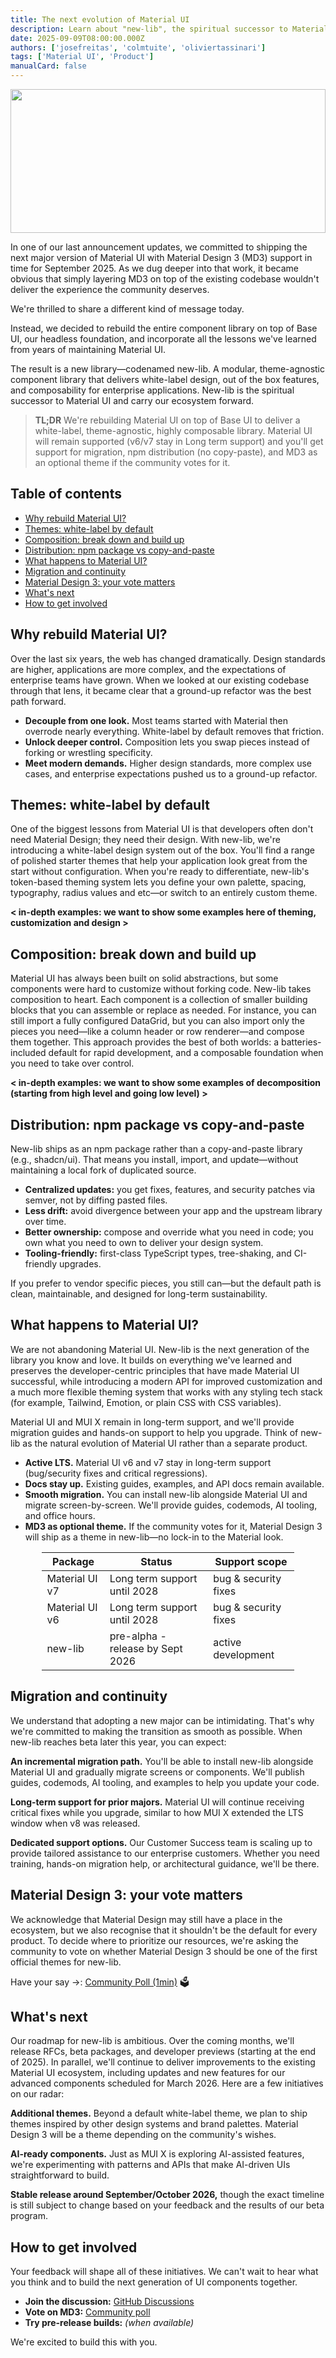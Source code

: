 ```yaml
---
title: The next evolution of Material UI
description: Learn about "new-lib", the spiritual successor to Material UI.
date: 2025-09-09T08:00:00.000Z
authors: ['josefreitas', 'colmtuite', 'oliviertassinari']
tags: ['Material UI', 'Product']
manualCard: false
---
```


<style>
  #blog-responsive-image {
    height: 230px;
    @media (max-width: 600px) {
      height: 167px;
    }
  }
</style>

<a href="https://github.com/newco/new-lib">
  <img
    id="blog-responsive-image"
    src="/static/blog/material-ui-next-summer-2025/intro.png"
    alt=""
    height="2400"
    width="800"
    style="width: 100%; object-fit: cover; object-position: center; border: 0px;"
  />
</a>

In one of our last announcement updates, we committed to shipping the next major version of Material UI with Material Design 3 (MD3) support in time for September 2025. As we dug deeper into that work, it became obvious that simply layering MD3 on top of the existing codebase wouldn't deliver the experience the community deserves.

We're thrilled to share a different kind of message today.

Instead, we decided to rebuild the entire component library on top of Base UI, our headless foundation, and incorporate all the lessons we've learned from years of maintaining Material UI.

The result is a new library—codenamed new-lib. A modular, theme-agnostic component library that delivers white-label design, out of the box features, and composability for enterprise applications. New-lib is the spiritual successor to Material UI and carry our ecosystem forward.

> **TL;DR** We're rebuilding Material UI on top of Base UI to deliver a white-label, theme-agnostic, highly composable library. Material UI will remain supported (v6/v7 stay in Long term support) and you'll get support for migration, npm distribution (no copy-paste), and MD3 as an optional theme if the community votes for it.

## Table of contents

- [Why rebuild Material UI?](#why-rebuild-material-ui)
- [Themes: white-label by default](#themes-white-label-by-default)
- [Composition: break down and build up](#composition-break-down-and-build-up)
- [Distribution: npm package vs copy-and-paste](#distribution-npm-package-vs-copy-and-paste)
- [What happens to Material UI?](#what-happens-to-material-ui)
- [Migration and continuity](#migration-and-continuity)
- [Material Design 3: your vote matters](#material-design-3-your-vote-matters)
- [What's next](#whats-next)
- [How to get involved](#how-to-get-involved)

## Why rebuild Material UI?

Over the last six years, the web has changed dramatically. Design standards are higher, applications are more complex, and the expectations of enterprise teams have grown. When we looked at our existing codebase through that lens, it became clear that a ground-up refactor was the best path forward.

- **Decouple from one look.** Most teams started with Material then overrode nearly everything. White-label by default removes that friction.
- **Unlock deeper control.** Composition lets you swap pieces instead of forking or wrestling specificity.
- **Meet modern demands.** Higher design standards, more complex use cases, and enterprise expectations pushed us to a ground-up refactor.

## Themes: white-label by default

One of the biggest lessons from Material UI is that developers often don't need Material Design; they need their design. With new-lib, we're introducing a white-label design system out of the box. You'll find a range of polished starter themes that help your application look great from the start without configuration. When you're ready to differentiate, new-lib's token-based theming system lets you define your own palette, spacing, typography, radius values and etc—or switch to an entirely custom theme.

**< in-depth examples: we want to show some examples here of theming, customization and design >**

## Composition: break down and build up

Material UI has always been built on solid abstractions, but some components were hard to customize without forking code. New-lib takes composition to heart. Each component is a collection of smaller building blocks that you can assemble or replace as needed. For instance, you can still import a fully configured DataGrid, but you can also import only the pieces you need—like a column header or row renderer—and compose them together. This approach provides the best of both worlds: a batteries-included default for rapid development, and a composable foundation when you need to take over control.

**< in-depth examples: we want to show some examples of decomposition (starting from high level and going low level) >**

## Distribution: npm package vs copy-and-paste

New-lib ships as an npm package rather than a copy-and-paste library (e.g., shadcn/ui). That means you install, import, and update—without maintaining a local fork of duplicated source.

- **Centralized updates:** you get fixes, features, and security patches via semver, not by diffing pasted files.
- **Less drift:** avoid divergence between your app and the upstream library over time.
- **Better ownership:** compose and override what you need in code; you own what you need to own to deliver your design system.
- **Tooling-friendly:** first-class TypeScript types, tree-shaking, and CI-friendly upgrades.

If you prefer to vendor specific pieces, you still can—but the default path is clean, maintainable, and designed for long-term sustainability.

## What happens to Material UI?

We are not abandoning Material UI. New-lib is the next generation of the library you know and love. It builds on everything we've learned and preserves the developer-centric principles that have made Material UI successful, while introducing a modern API for improved customization and a much more flexible theming system that works with any styling tech stack (for example, Tailwind, Emotion, or plain CSS with CSS variables).

Material UI and MUI X remain in long-term support, and we'll provide migration guides and hands-on support to help you upgrade. Think of new-lib as the natural evolution of Material UI rather than a separate product.

- **Active LTS.** Material UI v6 and v7 stay in long-term support (bug/security fixes and critical regressions).
- **Docs stay up.** Existing guides, examples, and API docs remain available.
- **Smooth migration.** You can install new-lib alongside Material UI and migrate screen-by-screen. We'll provide guides, codemods, AI tooling, and office hours.
- **MD3 as optional theme.** If the community votes for it, Material Design 3 will ship as a theme in new-lib—no lock-in to the Material look.

<div style="max-width:80%; margin:0 auto;">

| Package        | Status                          | Support scope        |
| -------------- | -------------------------------- | -------------------- |
| Material UI v7 | Long term support until 2028     | bug & security fixes |
| Material UI v6 | Long term support until 2028     | bug & security fixes |
| new-lib        | pre-alpha - release by Sept 2026 | active development   |

</div>

## Migration and continuity

We understand that adopting a new major can be intimidating. That's why we're committed to making the transition as smooth as possible. When new-lib reaches beta later this year, you can expect:

**An incremental migration path.** You'll be able to install new-lib alongside Material UI and gradually migrate screens or components. We'll publish guides, codemods, AI tooling, and examples to help you update your code.

**Long-term support for prior majors.** Material UI will continue receiving critical fixes while you upgrade, similar to how MUI X extended the LTS window when v8 was released.

**Dedicated support options.** Our Customer Success team is scaling up to provide tailored assistance to our enterprise customers. Whether you need training, hands-on migration help, or architectural guidance, we'll be there.

## Material Design 3: your vote matters

We acknowledge that Material Design may still have a place in the ecosystem, but we also recognise that it shouldn't be the default for every product. To decide where to prioritize our resources, we're asking the community to vote on whether Material Design 3 should be one of the first official themes for new-lib.

Have your say →: [Community Poll (1min)](https://tally.so/r/w8X8Po) 🗳️

## What's next

Our roadmap for new-lib is ambitious. Over the coming months, we'll release RFCs, beta packages, and developer previews (starting at the end of 2025). In parallel, we'll continue to deliver improvements to the existing Material UI ecosystem, including updates and new features for our advanced components scheduled for March 2026. Here are a few initiatives on our radar:

**Additional themes.** Beyond a default white-label theme, we plan to ship themes inspired by other design systems and brand palettes. Material Design 3 will be a theme depending on the community's wishes.

**AI-ready components.** Just as MUI X is exploring AI-assisted features, we're experimenting with patterns and APIs that make AI-driven UIs straightforward to build.

**Stable release around September/October 2026,** though the exact timeline is still subject to change based on your feedback and the results of our beta program.

## How to get involved

Your feedback will shape all of these initiatives. We can't wait to hear what you think and to build the next generation of UI components together.

- **Join the discussion:** [GitHub Discussions](https://github.com/mui/material-ui/discussions)
- **Vote on MD3:** [Community poll](https://tally.so/r/w8X8Po)
- **Try pre-release builds:** _(when available)_

We're excited to build this with you.
